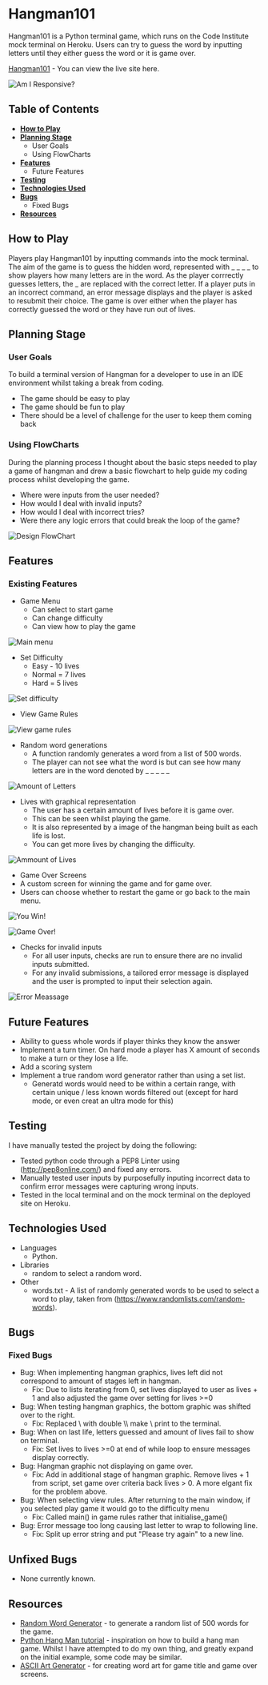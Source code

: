 # **Hangman101**
Hangman101 is a Python terminal game, which runs on the Code Institute mock terminal on Heroku.
Users can try to guess the word by inputting letters until they either guess the word or it is game over. 

[Hangman101](https://hangman101.herokuapp.com/) - You can view the live site here. 

![Am I Responsive?](docs/read-me/am-i-responsive.png) 

## **Table of Contents**
 * [**How to Play**](#how-to-play)
 * [**Planning Stage**](#planning-stage)
   * User Goals
   * Using FlowCharts
 * [**Features**](#features)
   * Future Features
 * [**Testing**](#testing)
 * [**Technologies Used**](#technologies-used)
 * [**Bugs**](#bugs)
   * Fixed Bugs
 * [**Resources**](#resources)

## **How to Play**
Players play Hangman101 by inputting commands into the mock terminal. The aim of the game is to guess the hidden word, represented with _ _ _ _ to show players how many letters are in the word. As the player corrrectly guesses letters, the _ are replaced with the correct letter. If a player puts in an incorrect command, an error message displays and the player is asked to resubmit their choice. 
The game is over either when the player has correctly guessed the word or they have run out of lives. 

## **Planning Stage**

### **User Goals**
To build a terminal version of Hangman for a developer to use in an IDE environment whilst taking a break from coding.
 * The game should be easy to play
 * The game should be fun to play
 * There should be a level of challenge for the user to keep them coming back

 ### **Using FlowCharts**
 During the planning process I thought about the basic steps needed to play a game of hangman and drew a basic flowchart to help guide my coding process whilst developing the game. 
  * Where were inputs from the user needed?
  * How would I deal with invalid inputs?
  * How would I deal with incorrect tries?
  * Were there any logic errors that could break the loop of the game?

![Design FlowChart](docs/read-me/hangman-flowchart.png) 

 ## **Features**

 ### **Existing Features**
* Game Menu
  * Can select to start game
  * Can change difficulty
  * Can view how to play the game

![Main menu](docs/read-me/main-menu.png)

* Set Difficulty
  * Easy - 10 lives
  * Normal = 7 lives
  * Hard = 5 lives

![Set difficulty](docs/read-me/difficulty.png)

* View Game Rules

![View game rules](docs/read-me/rules.png)

 * Random word generations
   * A function randomly generates a word from a list of 500 words.
   * The player can not see what the word is but can see how many letters are in the word denoted by _ _ _ _ _ 

![Amount of Letters](docs/read-me/amount-of-letters.png) 

 * Lives with graphical representation
   * The user has a certain amount of lives before it is game over.
   * This can be seen whilst playing the game.
   * It is also represented by a image of the hangman being built as each life is lost.
   * You can get more lives by changing the difficulty.

![Ammount of Lives](docs/read-me/hangman-graphic.png) 

* Game Over Screens
 * A custom screen for winning the game and for game over. 
 * Users can choose whether to restart the game or go back to the main menu.

![You Win!](docs/read-me/you-win.png) 

![Game Over!](docs/read-me/game-over.png) 

* Checks for invalid inputs
  * For all user inputs, checks are run to ensure there are no invalid inputs submitted.
  * For any invalid submissions, a tailored error message is displayed and the user is prompted to input their selection again.

![Error Meassage](docs/read-me/err-message.png) 

## **Future Features**
 * Ability to guess whole words if player thinks they know the answer
 * Implement a turn timer. On hard mode a player has X amount of seconds to make a turn or they lose a life.
 * Add a scoring system
 * Implement a true random word generator rather than using a set list. 
   * Generatd words would need to be within a certain range, with certain unique / less known words filtered out (except for hard mode, or even creat an ultra mode for this)

## **Testing**
I have manually tested the project by doing the following: 
* Tested python code through a PEP8 Linter using (http://pep8online.com/) and fixed any errors.
* Manually tested user inputs by purposefully inputing incorrect data to confirm error messages were capturing wrong inputs.
* Tested in the local terminal and on the mock terminal on the deployed site on Heroku.

## **Technologies Used**
* Languages
  * Python.
* Libraries
  * random to select a random word.
* Other
  * words.txt - A list of randomly generated words to be used to select a word to play, taken from (https://www.randomlists.com/random-words).

## **Bugs**

### **Fixed Bugs**
* Bug: When implementing hangman graphics, lives left did not correspond to amount of stages left in hangman.
  * Fix: Due to lists iterating from 0, set lives displayed to user as lives + 1 and also adjusted the game over setting for lives >=0
* Bug: When testing hangman graphics, the bottom graphic was shifted over to the right.
  * Fix: Replaced \ with double \\\\ make \ print to the terminal. 
* Bug: When on last life, letters guessed and amount of lives fail to show on terminal.
  * Fix: Set lives to lives >=0 at end of while loop to ensure messages display correctly.
* Bug: Hangman graphic not displaying on game over.
  * Fix: Add in additional stage of hangman graphic. Remove lives + 1 from script, set game over criteria back lives > 0. A more elgant fix for the problem above.
* Bug: When selecting view rules. After returning to the main window, if you selected play game it would go to the difficulty menu
  * Fix: Called main() in game rules rather that initialise_game()
* Bug: Error message too long causing last letter to wrap to following line.
  * Fix: Split up error string and put "Please try again" to a new line.

## **Unfixed Bugs**
* None currently known.

## **Resources**
 * [Random Word Generator](https://www.randomlists.com/random-words) - to generate a random list of 500 words for the game.
 * [Python Hang Man tutorial](https://github.com/kiteco/python-youtube-code/tree/master/build-hangman-in-python) - inspiration on how to build a hang man game. Whilst I have attempted to do my own thing, and greatly expand on the initial example, some code may be similar. 
 * [ASCII Art Generator](https://patorjk.com/software/taag/#p=display&f=Standard&t=Hangman101) - for creating word art for game title and game over screens.